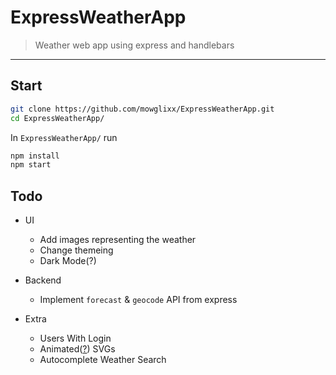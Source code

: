 # ExpressWeatherApp

> Weather web app using express and handlebars

---

## Start

```sh
git clone https://github.com/mowglixx/ExpressWeatherApp.git
cd ExpressWeatherApp/
```

In `ExpressWeatherApp/` run

```sh
npm install
npm start
```

## Todo

- UI
    - Add images representing the weather
    - Change themeing
    - Dark Mode(?)

- Backend
    - Implement `forecast` & `geocode` API from express

- Extra    
    - Users With Login
    - Animated([?](Maybe)) SVGs
    - Autocomplete Weather Search
